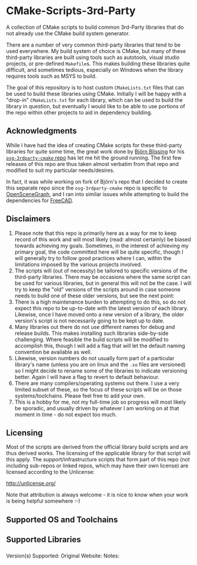 # CMake-Scripts-3rd-Party
A collection of CMake scripts to build common 3rd-Party libraries that do not already use the CMake build system generator.

There are a number of very common third-party libraries that tend to be used everywhere. My build system of choice is CMake, but many of these third-party libraries are built using tools such as autotools, visual studio projects, or pre-defined `Makefile`s. This makes building these libraries quite difficult, and sometimes tedious, especially on Windows when the library requires tools such as MSYS to build.

The goal of this repository is to host custom `CMakeLists.txt` files that can be used to build these libraries using CMake. Initially I will be happy with a "drop-in" `CMakeLists.txt` for each library, which can be used to build the library in question, but eventually I would like to be able to use portions of the repo within other projects to aid in dependency building.

## Acknowledgments

While I have had the idea of creating CMake scripts for these third-party libraries for quite some time, the great work done by [Björn Blissing](https://github.com/bjornblissing) for his [`osg-3rdparty-cmake` repo](https://github.com/bjornblissing/osg-3rdparty-cmake) has let me hit the ground running. The first few releases of this repo are thus taken almost verbatim from that repo and modified to suit my particular needs/desires.

In fact, it was while working on fork of Björn's repo that I decided to create this separate repo since the `osg-3rdparty-cmake` repo is specific to [OpenSceneGraph](https://github.com/openscenegraph/OpenSceneGraph), and I ran into similar issues while attempting to build the dependencies for [FreeCAD](https://github.com/FreeCAD/FreeCAD).

## Disclaimers

1. Please note that this repo is primarily here as a way for me to keep record of this work and will most likely (read: almost certainly) be biased towards achieving my goals. Sometimes, in the interest of achieving my primary goal, the code committed here will be quite specific, though I will generally try to follow good practices where I can, within the limitations imposed by the various projects involved.
2. The scripts will (out of necessity) be tailored to specific versions of the third-party libraries. There may be occasions where the same script can be used for various libraries, but in general this will not be the case. I will try to keep the "old" versions of the scripts around in case someone needs to build one of these older versions, but see the next point:
3. There is a high maintenance burden to attempting to do this, so do not expect this repo to be up-to-date with the latest version of each library. Likewise, once I have moved onto a new version of a library, the older version's script is not necessarily going to be kept up to date.
4. Many libraries out there do not use different names for debug and release builds. This makes installing such libraries side-by-side challenging. Where feasible the build scripts will be modified to accomplish this, though I will add a flag that will let the default naming convention be available as well.
5. Likewise, version numbers do not usually form part of a particular library's name (unless you are on linux and the `.so` files are versioned) so I might decide to rename some of the libraries to indicate versioning better. Again I will have a flag to revert to default behaviour.
6. There are many compilers/operating systems out there. I use a very limited subset of these, so the focus of these scripts will be on those systems/toolchains. Please feel free to add your own.
7. This is a hobby for me, not my full-time job so progress will most likely be sporadic, and usually driven by whatever I am working on at that moment in time - do not expect too much.

## Licensing

Most of the scripts are derived from the official library build scripts and are thus derived works. The licensing of the applicable library for that script will this apply. The support/infrastructure scripts that form part of this repo (not including sub-repos or linked repos, which may have their own license) are licensed according to the Unlicense:

http://unlicense.org/

Note that attribution is always welcome - it is nice to know when your work is being helpful somewhere :-)

## Supported OS and Toolchains

<coming>

## Supported Libraries

### <Library Name>

Version(s) Supported:
Original Website:
Notes:
